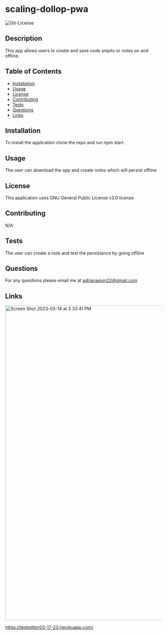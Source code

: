 # scaling-dollop-pwa

<img alt= "Git-License" src="https://img.shields.io/badge/license-GNU General Public License v3.0-green">

## Description 

This app allows users to create and save code snipits or notes on and offline. 


## Table of Contents
* [Installation](#installation)
* [Usage](#usage)
* [License](#license)
* [Contributing](#contributing)
* [Tests](#tests)
* [Questions](#questions)
* [Links](#links)

## Installation 

To install the application clone the repo and run npm start.

## Usage 

The user can download the app and create notes which will persist offline 

## License 

This application uses GNU General Public License v3.0 license

## Contributing 

N/A 

## Tests

The user can create a note and test the persistance by going offline

## Questions

For any questions please email me at adrianaquin22@gmail.com

## Links 

<img width="1014" alt="Screen Shot 2023-03-14 at 3 33 41 PM" src="https://user-images.githubusercontent.com/77470771/225996925-60398a1a-fe5e-4d11-b2f1-fdd78c0dc8d1.png">

https://testeditor03-17-23.herokuapp.com/
